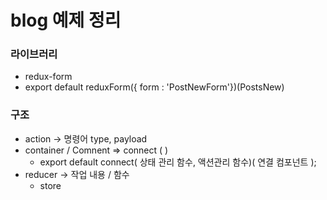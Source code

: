 # blog 예제 정리 

### 라이브러리

-  redux-form
  - export default reduxForm({ form : 'PostNewForm'})(PostsNew)

### 구조

- action -> 명령어  type, payload 
- container / Comnent => connect ( )
  - export default connect( 상태 관리 함수, 액션관리 함수)( 연결 컴포넌트 );
- reducer -> 작업 내용 / 함수 
  - store 